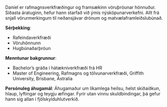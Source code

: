 Daníel er rafmagnsverkfræðingur og framsækinn vöruþróunar hönnuður. Síðasta áratuginn, hefur hann starfað við ýmis nýsköpunarverkefni. Allt frá snjall vörurmerkingum til neðansjávar drónum og matvælaframleiðslubúnað.

**Sérþekking**: 
- Rafeindaverkfræði
- Vöruhönnunn
- Hugbúnaðarþróun 

**Menntunar bakgrunnur**: 
- Bachelor’s gráða í hátækniverkfræði frá HR
- Master of Engineering, Rafmagns og tölvunarverkfræði, Griffith University, Brisbane, Ástralía

**Persónuleg áhugamál**:
Áhugamaður um líkamlega heilsu, helst skíðaiðkun, hlaup, lyftingar og teygju æfingar. Fyrir utan vinnu skuldbindingar, þá gefur hann sig allan í fjölskylduhlutverkið.
